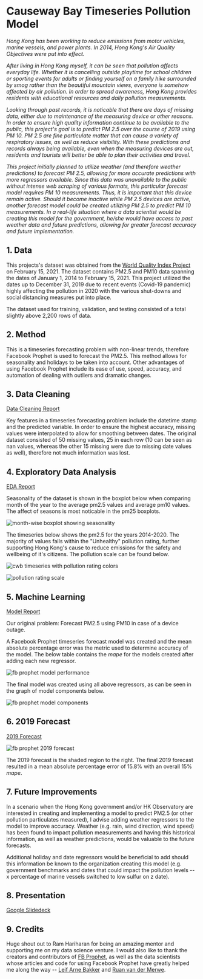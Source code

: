 # Causeway Bay Timeseries Pollution Model
*Hong Kong has been working to reduce emissions from motor vehicles, marine vessels, and power plants. In 2014, Hong Kong's Air Quality Objectives were put into effect.*

*After living in Hong Kong myself, it can be seen that pollution affects everyday life. Whether it is cancelling outside playtime for school children or sporting events for adults or finding yourself on a family hike surrounded by smog rather than the beautiful mountain views, everyone is somehow affected by air pollution. In order to spread awareness, Hong Kong provides residents with educational resources and daily pollution measurements.*

*Looking through past records, it is noticable that there are days of missing data, either due to maintenance of the measuring device or other reasons. In order to ensure high quality information continue to be available to the public, this project's goal is to predict PM 2.5 over the course of 2019 using PM 10.  PM 2.5 are fine particulate matter that can cause a variety of respiratory issues, as well as reduce visibility. With these predictions and records always being available, even when the measuring devices are out, residents and tourists will better be able to plan their activities and travel.*

*This project initially planned to utilize weather (and therefore weather predictions) to forecast PM 2.5, allowing for more accurate predictions with more regressors available. Since this data was unavailable to the public without intense web scraping of various formats, this particular forecast model requires PM 10 measurements. Thus, it is important that this device remain active. Should it become inactive while PM 2.5 devices are active, another forecast model could be created utilizing PM 2.5 to predict PM 10 measurements. In a real-life situation where a data scientist would be creating this model for the government, he/she would have access to past weather data and future predictions, allowing for greater forecast accuracy and future implementation.*

## 1. Data
This projects's dataset was obtained from the [World Quality Index Project](https://aqicn.org/city/hongkong/causeway-bay/) on February 15, 2021. The dataset contains PM2.5 and PM10 data spanning the dates of January 1, 2014 to February 15, 2021. This project utilized the dates up to December 31, 2019 due to recent events (Covid-19 pandemic) highly affecting the pollution in 2020 with the various shut-downs and social distancing measures put into place.

The dataset used for training, validation, and testing consisted of a total slightly above 2,200 rows of data.

## 2. Method
This is a timeseries forecasting problem with non-linear trends, therefore Facebook Prophet is used to forecast the PM2.5. This method allows for seasonality and holidays to be taken into account. Other advantages of using Facebook Prophet include its ease of use, speed, accuracy, and automation of dealing with outliers and dramatic changes.

## 3. Data Cleaning
[Data Cleaning Report](https://github.com/taflor/CWB-Pollution-Timeseries/blob/main/notebooks/1.0%20CWB%20Data%20Wrangling.ipynb)

Key features in a timeseries forecasting problem include the datetime stamp and the predicted variable. In order to ensure the highest accuracy, missing values were interpolated to allow for smoothing between dates. The original dataset consisted of 50 missing values, 25 in each row (10 can be seen as nan values, whereas the other 15 missing were due to missing date values as well), therefore not much information was lost.

## 4. Exploratory Data Analysis
[EDA Report](https://github.com/taflor/CWB-Pollution-Timeseries/blob/main/notebooks/2.0%20CWB%20EDA.ipynb)

Seasonality of the dataset is shown in the boxplot below when comparing month of the year to the average pm2.5 values and average pm10 values. The affect of seasons is most noticable in the pm25 boxplots.

![month-wise boxplot showing seasonality](https://github.com/taflor/CWB-Pollution-Timeseries/blob/main/visualizations/2.0_monthwise_boxplots_seasonality.jpg)

The timeseries below shows the pm2.5 for the years 2014-2020. The majority of values falls within the "Unhealthy" pollution rating, further supporting Hong Kong's cause to reduce emissions for the safety and wellbeing of it's citizens. The pollution scale can be found below.

![cwb timeseries with pollution rating colors](https://github.com/taflor/CWB-Pollution-Timeseries/blob/main/visualizations/2.0_timeseries_pm25_color.jpg)

![pollution rating scale](https://github.com/taflor/CWB-Pollution-Timeseries/blob/main/reference/Air%20Quality%20Measurements.png)


## 5. Machine Learning
[Model Report](https://github.com/taflor/CWB-Pollution-Timeseries/blob/main/notebooks/4.0%20CWB%20Modeling.ipynb)

Our original problem: Forecast PM2.5 using PM10 in case of a device outage.

A Facebook Prophet timeseries forecast model was created and the mean absolute percentage error was the metric used to determine accuracy of the model. The below table contains the *mape* for the models created after adding each new regressor.

![fb prophet model performance](https://github.com/taflor/CWB-Pollution-Timeseries/blob/main/models/4.0_model_performance_metrics.png)

The final model was created using all above regressors, as can be seen in the graph of model components below.

![fb prophet model components](https://github.com/taflor/CWB-Pollution-Timeseries/blob/main/visualizations/4.0_forecasting_model_components.png)

## 6. 2019 Forecast
[2019 Forecast](https://github.com/taflor/CWB-Pollution-Timeseries/blob/main/notebooks/4.1%20CWB%20Final%20Forecast%20for%202019.ipynb)

![fb prophet 2019 forecast](https://github.com/taflor/CWB-Pollution-Timeseries/blob/main/visualizations/4.1_final_forecast_2019_timeseries.png)

The 2019 forecast is the shaded region to the right. The final 2019 forecast resulted in a mean absolute percentage error of 15.8% with an overall 15% *mape*.

## 7. Future Improvements
In a scenario when the Hong Kong government and/or HK Observatory are interested in creating and implementing a model to predict PM2.5 (or other pollution particulates measured), I advise adding weather regressors to the model to improve accuracy. Weather (e.g. rain, wind direction, wind speed) has been found to impact pollution measurements and having this historical information, as well as weather predictions, would be valuable to the future forecasts.

Additional holiday and date regressors would be beneficial to add should this information be known to the organization creating this model (e.g. government benchmarks and dates that could impact the pollution levels -- x percentage of marine vessels switched to low sulfur on z date).

## 8. Presentation
[Google Slidedeck](https://docs.google.com/presentation/d/1kovJiuVgEa7FPjVpbSu9SlS3Kkb1mqP2O3tMqbE5gDk/edit?usp=sharing)

## 9. Credits
Huge shout out to Ram Hariharan for being an amazing mentor and supporting me on my data science venture. I would also like to thank the creators and contributors of [FB Prophet](https://facebook.github.io/prophet/), as well as the data scientists whose articles and code for using Facebook Prophet have greatly helped me along the way -- [Leif Arne Bakker](https://futurice.com/blog/business-forecasting-with-facebook-prophet) and [Ruan van der Merwe](https://towardsdatascience.com/implementing-facebook-prophet-efficiently-c241305405a3).

